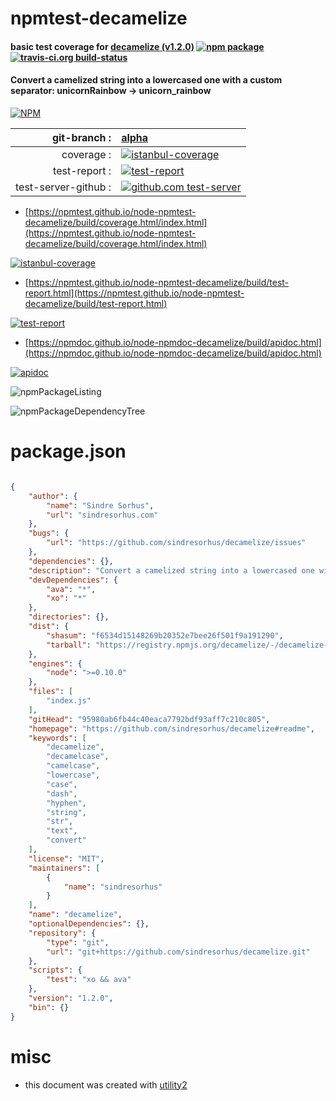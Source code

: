 # npmtest-decamelize

#### basic test coverage for  [decamelize (v1.2.0)](https://github.com/sindresorhus/decamelize#readme)  [![npm package](https://img.shields.io/npm/v/npmtest-decamelize.svg?style=flat-square)](https://www.npmjs.org/package/npmtest-decamelize) [![travis-ci.org build-status](https://api.travis-ci.org/npmtest/node-npmtest-decamelize.svg)](https://travis-ci.org/npmtest/node-npmtest-decamelize)

#### Convert a camelized string into a lowercased one with a custom separator: unicornRainbow → unicorn_rainbow

[![NPM](https://nodei.co/npm/decamelize.png?downloads=true&downloadRank=true&stars=true)](https://www.npmjs.com/package/decamelize)

| git-branch : | [alpha](https://github.com/npmtest/node-npmtest-decamelize/tree/alpha)|
|--:|:--|
| coverage : | [![istanbul-coverage](https://npmtest.github.io/node-npmtest-decamelize/build/coverage.badge.svg)](https://npmtest.github.io/node-npmtest-decamelize/build/coverage.html/index.html)|
| test-report : | [![test-report](https://npmtest.github.io/node-npmtest-decamelize/build/test-report.badge.svg)](https://npmtest.github.io/node-npmtest-decamelize/build/test-report.html)|
| test-server-github : | [![github.com test-server](https://npmtest.github.io/node-npmtest-decamelize/GitHub-Mark-32px.png)](https://npmtest.github.io/node-npmtest-decamelize/build/app/index.html) | | build-artifacts : | [![build-artifacts](https://npmtest.github.io/node-npmtest-decamelize/glyphicons_144_folder_open.png)](https://github.com/npmtest/node-npmtest-decamelize/tree/gh-pages/build)|

- [https://npmtest.github.io/node-npmtest-decamelize/build/coverage.html/index.html](https://npmtest.github.io/node-npmtest-decamelize/build/coverage.html/index.html)

[![istanbul-coverage](https://npmtest.github.io/node-npmtest-decamelize/build/screenCapture.buildCi.browser.%252Ftmp%252Fbuild%252Fcoverage.lib.html.png)](https://npmtest.github.io/node-npmtest-decamelize/build/coverage.html/index.html)

- [https://npmtest.github.io/node-npmtest-decamelize/build/test-report.html](https://npmtest.github.io/node-npmtest-decamelize/build/test-report.html)

[![test-report](https://npmtest.github.io/node-npmtest-decamelize/build/screenCapture.buildCi.browser.%252Ftmp%252Fbuild%252Ftest-report.html.png)](https://npmtest.github.io/node-npmtest-decamelize/build/test-report.html)

- [https://npmdoc.github.io/node-npmdoc-decamelize/build/apidoc.html](https://npmdoc.github.io/node-npmdoc-decamelize/build/apidoc.html)

[![apidoc](https://npmdoc.github.io/node-npmdoc-decamelize/build/screenCapture.buildCi.browser.%252Ftmp%252Fbuild%252Fapidoc.html.png)](https://npmdoc.github.io/node-npmdoc-decamelize/build/apidoc.html)

![npmPackageListing](https://npmtest.github.io/node-npmtest-decamelize/build/screenCapture.npmPackageListing.svg)

![npmPackageDependencyTree](https://npmtest.github.io/node-npmtest-decamelize/build/screenCapture.npmPackageDependencyTree.svg)



# package.json

```json

{
    "author": {
        "name": "Sindre Sorhus",
        "url": "sindresorhus.com"
    },
    "bugs": {
        "url": "https://github.com/sindresorhus/decamelize/issues"
    },
    "dependencies": {},
    "description": "Convert a camelized string into a lowercased one with a custom separator: unicornRainbow → unicorn_rainbow",
    "devDependencies": {
        "ava": "*",
        "xo": "*"
    },
    "directories": {},
    "dist": {
        "shasum": "f6534d15148269b20352e7bee26f501f9a191290",
        "tarball": "https://registry.npmjs.org/decamelize/-/decamelize-1.2.0.tgz"
    },
    "engines": {
        "node": ">=0.10.0"
    },
    "files": [
        "index.js"
    ],
    "gitHead": "95980ab6fb44c40eaca7792bdf93aff7c210c805",
    "homepage": "https://github.com/sindresorhus/decamelize#readme",
    "keywords": [
        "decamelize",
        "decamelcase",
        "camelcase",
        "lowercase",
        "case",
        "dash",
        "hyphen",
        "string",
        "str",
        "text",
        "convert"
    ],
    "license": "MIT",
    "maintainers": [
        {
            "name": "sindresorhus"
        }
    ],
    "name": "decamelize",
    "optionalDependencies": {},
    "repository": {
        "type": "git",
        "url": "git+https://github.com/sindresorhus/decamelize.git"
    },
    "scripts": {
        "test": "xo && ava"
    },
    "version": "1.2.0",
    "bin": {}
}
```



# misc
- this document was created with [utility2](https://github.com/kaizhu256/node-utility2)
